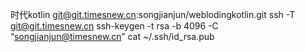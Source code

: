 时代kotlin
git@git.timesnew.cn:songjianjun/weblodingkotlin.git
ssh -T git@git.timesnew.cn
ssh-keygen -t rsa -b 4096 -C “songjianjun@timesnew.cn”
cat ~/.ssh/id_rsa.pub
